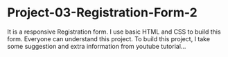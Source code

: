 # Project-03-Registration-Form-2



It is a responsive Registration form. I use basic HTML and CSS to build this form. Everyone can understand this project. To build this project, I take some suggestion and extra information from youtube tutorial...
